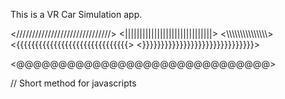 This is a VR Car Simulation app.

<//////////////////////////////>
<||||||||||||||||||||||||||||||>
<\\\\\\\\\\\\\\\\\\\\\\\\\\\\\\>
<{{{{{{{{{{{{{{{{{{{{{{{{{{{{{{>
<}}}}}}}}}}}}}}}}}}}}}}}}}}}}}}>
<??????????????????????????????>
<@@@@@@@@@@@@@@@@@@@@@@@@@@@@@@>

// Short method for javascripts
<ajax></ajax>
